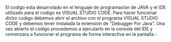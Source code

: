 El codigo esta desarrolado en el lenguaje de programacion de JAVA y el IDE utilizado para el codigo es VISUAL STUDIO CODE.
Para hacer funcionar dicho codigo debemos abrir el archivo con el programa  VISUAL STUDIO CODE y debemos tener instalada la extension de "Debugger For Java". Una vez abierto el codigo procedemos a ejecutarlo en la consola del IDE y comenzara a funcionar el programa de forma interactiva en la pantalla.-
